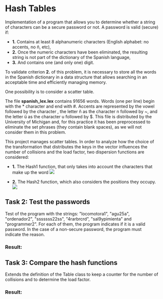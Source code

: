 
# Hash Tables

Implementation of a program that allows you to determine whether a string of characters can be a secure password or not. A password is valid (secure) if:

- **1.** Contains at least 8 alphanumeric characters (English alphabet: no accents, no ñ, etc),
- **2.** Once the numeric characters have been eliminated, the resulting string is not part of the dictionary of the Spanish language,
- **3.** And contains one (and only one) digit.

To validate criterion **2.** of this problem, it is necessary to store all the words in the Spanish dictionary in a data structure that allows searching in an acceptable time and efficiently managing memory. 

One possibility is to consider a scatter table.

The file **spanish_lex.lex** contains 91656 words. Words (one per line) begin with the * character and end with #. Accents are represented by the vowel followed by the character \, the letter ñ as the character n followed by ~, and the letter ü as the character u followed by $. This file is distributed by the University of Michigan and, for this practice it has been preprocessed to eliminate the set phrases (they contain blank spaces), as we will not consider them in this problem.

This project manages scatter tables. In order to analyze how the choice of the transformation that distributes the keys in the vector influences the number of collisions and the load factor, two dispersion functions are considered: 
- **1.** The Hash1 function, that only takes into account the characters that make up the word
<img src="https://render.githubusercontent.com/render/math?math=Hash1(c) = %5Cdisplaystyle%5Csum_%7Bi%3D1%7D%5E%5Clongitud%20remainder(c_i/m)"><br>

- **2.** The Hash2 function, which also considers the positions they occupy.
<img src="https://render.githubusercontent.com/render/math?math=Hash2(c) = %5Cdisplaystyle%5Csum_%7Bi%3D1%7D%5E%5Clongitud%20remainder(c_i*2^i/m)"><br>


## Task 2: Test the passwords

Test of the program with the strings: "locomotora1", "agu25a", "ordenador2", "sssssss22ss", "4rarbrcrd", "sal9ypimienta" and "programmer2". For each of them, the program indicates if it is a valid password. In the case of a non-secure password, the program must indicate the reason.

### Result:


## Task 3: Compare the hash functions
Extends the definition of the Table class to keep a counter for the number of collisions and to determine the load factor.

### Result:

